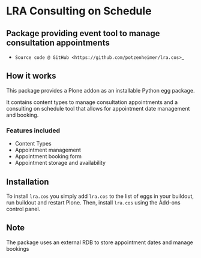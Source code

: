 # LRA Consulting on Schedule

## Package providing event tool to manage consultation appointments

* `Source code @ GitHub <https://github.com/potzenheimer/lra.cos>`_

## How it works

This package provides a Plone addon as an installable Python egg package.

It contains content types to manage consultation appointments and a consulting on
schedule tool that allows for appointment date management and booking.

### Features included

* Content Types
* Appointment management
* Appointment booking form
* Appointment storage and availability

## Installation

To install `lra.cos` you simply add ``lra.cos``
to the list of eggs in your buildout, run buildout and restart Plone.
Then, install `lra.cos` using the Add-ons control panel.

## Note

The package uses an external RDB to store appointment dates and manage 
bookings